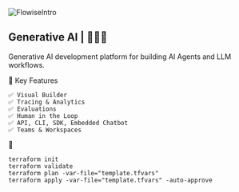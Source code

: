 ![FlowiseIntro](https://github.com/user-attachments/assets/33b6d277-b66e-446e-a763-6eed4b4de7dc)


## Generative AI | 🚀🚀🚀
Generative AI development platform for building AI Agents and LLM workflows.


🧱  Key Features
```
✅ Visual Builder
✅ Tracing & Analytics 
✅ Evaluations
✅ Human in the Loop
✅ API, CLI, SDK, Embedded Chatbot
✅ Teams & Workspaces
```

🚀 
```
terraform init
terraform validate
terraform plan -var-file="template.tfvars"
terraform apply -var-file="template.tfvars" -auto-approve
```




